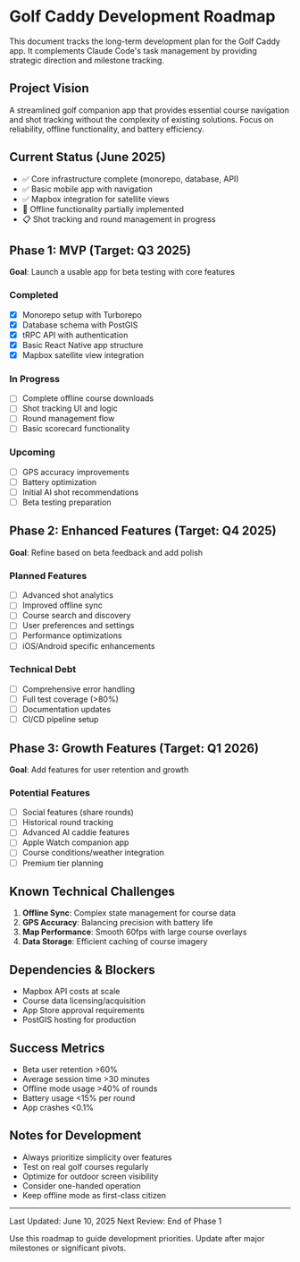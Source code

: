# Golf Caddy Development Roadmap

This document tracks the long-term development plan for the Golf Caddy app. It complements Claude Code's task management by providing strategic direction and milestone tracking.

## Project Vision
A streamlined golf companion app that provides essential course navigation and shot tracking without the complexity of existing solutions. Focus on reliability, offline functionality, and battery efficiency.

## Current Status (June 2025)
- ✅ Core infrastructure complete (monorepo, database, API)
- ✅ Basic mobile app with navigation
- ✅ Mapbox integration for satellite views
- 🚧 Offline functionality partially implemented
- 📋 Shot tracking and round management in progress

## Phase 1: MVP (Target: Q3 2025)
**Goal**: Launch a usable app for beta testing with core features

### Completed
- [x] Monorepo setup with Turborepo
- [x] Database schema with PostGIS
- [x] tRPC API with authentication
- [x] Basic React Native app structure
- [x] Mapbox satellite view integration

### In Progress
- [ ] Complete offline course downloads
- [ ] Shot tracking UI and logic
- [ ] Round management flow
- [ ] Basic scorecard functionality

### Upcoming
- [ ] GPS accuracy improvements
- [ ] Battery optimization
- [ ] Initial AI shot recommendations
- [ ] Beta testing preparation

## Phase 2: Enhanced Features (Target: Q4 2025)
**Goal**: Refine based on beta feedback and add polish

### Planned Features
- [ ] Advanced shot analytics
- [ ] Improved offline sync
- [ ] Course search and discovery
- [ ] User preferences and settings
- [ ] Performance optimizations
- [ ] iOS/Android specific enhancements

### Technical Debt
- [ ] Comprehensive error handling
- [ ] Full test coverage (>80%)
- [ ] Documentation updates
- [ ] CI/CD pipeline setup

## Phase 3: Growth Features (Target: Q1 2026)
**Goal**: Add features for user retention and growth

### Potential Features
- [ ] Social features (share rounds)
- [ ] Historical round tracking
- [ ] Advanced AI caddie features
- [ ] Apple Watch companion app
- [ ] Course conditions/weather integration
- [ ] Premium tier planning

## Known Technical Challenges
1. **Offline Sync**: Complex state management for course data
2. **GPS Accuracy**: Balancing precision with battery life
3. **Map Performance**: Smooth 60fps with large course overlays
4. **Data Storage**: Efficient caching of course imagery

## Dependencies & Blockers
- Mapbox API costs at scale
- Course data licensing/acquisition
- App Store approval requirements
- PostGIS hosting for production

## Success Metrics
- Beta user retention >60%
- Average session time >30 minutes
- Offline mode usage >40% of rounds
- Battery usage <15% per round
- App crashes <0.1%

## Notes for Development
- Always prioritize simplicity over features
- Test on real golf courses regularly
- Optimize for outdoor screen visibility
- Consider one-handed operation
- Keep offline mode as first-class citizen

---

Last Updated: June 10, 2025
Next Review: End of Phase 1

Use this roadmap to guide development priorities. Update after major milestones or significant pivots.